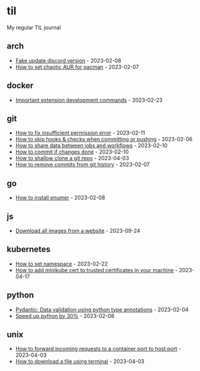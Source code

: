 # til
My regular TIL journal

<!-- index starts -->
## arch

* [Fake update discord version](https://github.com/Azanul/til/blob/main//home/runner/work/til/til/main/arch/fake-discord-version.md) - 2023-02-08
* [How to set chaotic AUR for pacman](https://github.com/Azanul/til/blob/main//home/runner/work/til/til/main/arch/chaotic-aur-set.md) - 2023-02-07
## docker

* [Important extension development commands](https://github.com/Azanul/til/blob/main//home/runner/work/til/til/main/docker/extension-dev.md) - 2023-02-23
## git

* [How to fix insufficient permission error](https://github.com/Azanul/til/blob/main//home/runner/work/til/til/main/git/permission-issue-db.md) - 2023-02-11
* [How to skip hooks & checks when committing or pushing](https://github.com/Azanul/til/blob/main//home/runner/work/til/til/main/git/no-verify.md) - 2023-02-06
* [How to share data between jobs and workflows](https://github.com/Azanul/til/blob/main//home/runner/work/til/til/main/git/artifacts.md) - 2023-02-10
* [How to commit if changes done](https://github.com/Azanul/til/blob/main//home/runner/work/til/til/main/git/git-diff.md) - 2023-02-10
* [How to shallow clone a git repo](https://github.com/Azanul/til/blob/main//home/runner/work/til/til/main/git/shallow-clone.md) - 2023-04-03
* [How to remove commits from git history](https://github.com/Azanul/til/blob/main//home/runner/work/til/til/main/git/delete-history.md) - 2023-02-07
## go

* [How to install enumer](https://github.com/Azanul/til/blob/main//home/runner/work/til/til/main/go/enumer.md) - 2023-02-08
## js

* [Download all images from a website](https://github.com/Azanul/til/blob/main//home/runner/work/til/til/main/js/scrape_images.md) - 2023-09-24
## kubernetes

* [How to set namespace](https://github.com/Azanul/til/blob/main//home/runner/work/til/til/main/kubernetes/set-namespace.md) - 2023-02-22
* [How to add minikube cert to trusted certificates in your machine](https://github.com/Azanul/til/blob/main//home/runner/work/til/til/main/kubernetes/trust-minikube.md) - 2023-04-17
## python

* [Pydantic: Data validation using python type annotations](https://github.com/Azanul/til/blob/main//home/runner/work/til/til/main/python/pydantic.md) - 2023-02-04
* [Speed up python by 30%](https://github.com/Azanul/til/blob/main//home/runner/work/til/til/main/python/speed-up.md) - 2023-02-08
## unix

* [How to forward incoming requests to a container port to host port](https://github.com/Azanul/til/blob/main//home/runner/work/til/til/main/unix/reverse-port-forward.md) - 2023-04-03
* [How to download a file using terminal](https://github.com/Azanul/til/blob/main//home/runner/work/til/til/main/unix/download-with-terminal.md) - 2023-04-03
<!-- index ends -->